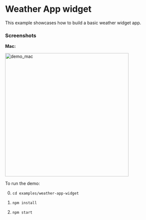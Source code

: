 # Weather App widget

This example showcases how to build a basic weather widget app.

### Screenshots

**Mac:**

<img alt="demo_mac" src="https://github.com/master-atul/react-desktop/raw/master/examples/weather-app-widget/weather_widget_mac.png" height="400" />

To run the demo:

0. `cd examples/weather-app-widget`

1. `npm install`

1. `npm start`
